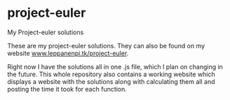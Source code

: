 # project-euler
My Project-euler solutions

These are my project-euler solutions. They can also be found on my website www.leppanenpi.tk/project-euler. 

Right now I have the solutions all in one .js file, which I plan on changing in the future. This whole repository also contains a working website which displays a website with the solutions along with calculating them all and posting the time it took for each function.
